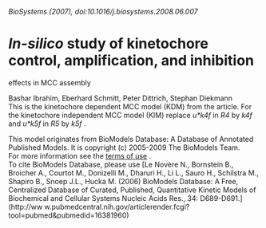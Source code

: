 _BioSystems (2007), doi:10.1016/j.biosystems.2008.06.007_

#  _In-silico_ study of kinetochore control, amplification, and inhibition
effects in MCC assembly

  
Bashar Ibrahim, Eberhard Schmitt, Peter Dittrich, Stephan Diekmann  
This is the kinetochore dependent MCC model (KDM) from the article. For the
kinetochore independent MCC model (KIM) replace _u*k4f_ in _R4_ by _k4f_ and
_u*k5f_ in _R5_ by _k5f_ .  

This model originates from BioModels Database: A Database of Annotated
Published Models. It is copyright (c) 2005-2009 The BioModels Team.  
For more information see the [terms of
use](http://www.ebi.ac.uk/biomodels/legal.html) .  
To cite BioModels Database, please use [Le Novère N., Bornstein B., Broicher
A., Courtot M., Donizelli M., Dharuri H., Li L., Sauro H., Schilstra M.,
Shapiro B., Snoep J.L., Hucka M. (2006) BioModels Database: A Free,
Centralized Database of Curated, Published, Quantitative Kinetic Models of
Biochemical and Cellular Systems Nucleic Acids Res., 34: D689-D691.](http://ww
w.pubmedcentral.nih.gov/articlerender.fcgi?tool=pubmed&pubmedid=16381960)

